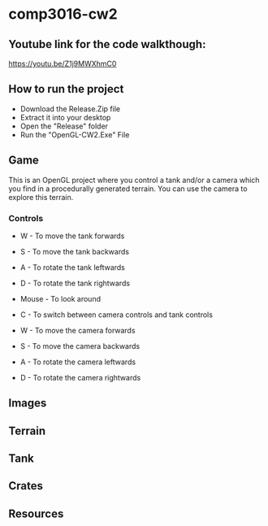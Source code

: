 # comp3016-cw2

## Youtube link for the code walkthough:
https://youtu.be/Z1j9MWXhmC0

## How to run the project
- Download the Release.Zip file
- Extract it into your desktop
- Open the "Release" folder
- Run the "OpenGL-CW2.Exe" File

## Game
This is an OpenGL project where  you control a tank and/or a camera which you find in a procedurally generated terrain. You can use the camera to explore this terrain.

### Controls
- W - To move the tank forwards
- S - To move the tank backwards
- A - To rotate the tank leftwards
- D - To rotate the tank rightwards

- Mouse - To look around

- C - To switch between camera controls and tank controls
- W - To move the camera forwards
- S - To move the camera backwards
- A - To rotate the camera leftwards
- D - To rotate the camera rightwards

## Images

## Terrain

## Tank

## Crates

## Resources
